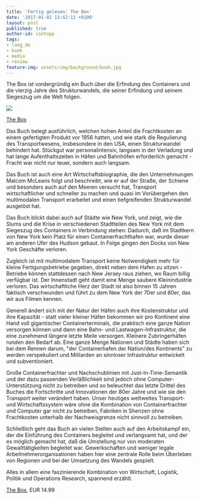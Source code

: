 ```yaml
---
title: 'Fertig gelesen: The Box'
date: '2017-01-02 13:42:12 +0100'
layout: post
published: true
author-id: isotopp
tags:
- lang_de
- book
- media
- review
feature-img: assets/img/background/book.jpg
---
```

The Box ist vordergründig ein Buch über die Erfindung des Containers und die vierzig Jahre des Strukturwandels, die seiner Erfindung und seinem Siegeszug um die Welt folgen.

[![](/uploads/2017/01/box.jpg)](https://www.amazon.de/Box-Shipping-Container-Smaller-Economy-ebook/dp/B01772PS00)

[The Box](https://www.amazon.de/Box-Shipping-Container-Smaller-Economy-ebook/dp/B01772PS00)

Das Buch belegt ausführlich, welchen hohen Anteil die Frachtkosten an einem gefertigten Produkt vor 1956 hatten, und wie stark die Regulierung des Transportwesens, insbesondere in den USA, einen Strukturwandel behindert hat. Stückgut war personalintensiv, langsam in der Verladung und hat lange Aufenthaltszeiten in Häfen und Bahnhöfen erforderlich gemacht - Fracht war nicht nur teuer, sondern auch langsam.

Das Buch ist auch eine Art Wirtschaftsbiographie, die den Unternehmungen Malcom McLeans folgt und beschreibt, wie er auf der Straße, der Schiene und besonders auch auf den Meeren versucht hat, Transport wirtschaftlicher und schneller zu machen und quasi im Vorübergehen den multimodalen Transport erarbeitet und einen tiefgreifenden Strukturwandel ausgelöst hat.

Das Buch blickt dabei auch auf Städte wie New York, und zeigt, wie die Slums und die Krise in verschiedenen Stadtteilen des New York mit dem Siegeszug des Containers in Verbindung stehen: Dadurch, daß im Stadtkern von New York kein Platz für einen Containerfrachthafen war, wurde dieser am anderen Ufer des Hudson gebaut. In Folge gingen den Docks von New York Geschäfte verloren. 

Zugleich ist mit multimodalem Transport keine Notwendigkeit mehr für kleine Fertigungsbetriebe gegeben, direkt neben dem Hafen zu sitzen - Betriebe können stattdessen nach New Jersey raus ziehen, wo Raum billig verfügbar ist. Der Innenstadt geht damit eine Menge saubere Kleinindustrie verloren. Das wirtschaftliche Herz der Stadt ist also binnen 15 Jahren faktisch verschwunden und führt zu dem New York der 70er und 80er, das wir aus Filmen kennen.

Generell ändert sich mit der Natur der Häfen auch ihre Kostenstruktur und ihre Kapazität - statt vieler kleiner Häfen bekommen wir pro Kontinent eine Hand voll gigantischer Containerterminals, die praktisch eine ganze Nation versorgen können und dann eine Bahn- und Lastwagen-Infrastruktur, die eine zunehmend längere letzte Meile versorgen. Kleinere Zubringerhäfen runden den Bedarf ab. Eine ganze Menge Nationen und Städte haben sich bei dem Rennen darum, "der Containerhafen der Nation/des Kontinents" zu werden verspekuliert und Milliarden an sinnloser Infrastruktur entwickelt und subventioniert.

Große Containerfrachter und Nachschublinien mit Just-In-Time-Semantik und der dazu passenden Verläßlichkeit sind jedoch ohne Computer-Unterstützung nicht zu betreiben und so beleuchtet das letzte Drittel des Buches die Fortschritte und Innovationen der 80er Jahre und wie sie den Transport weiter verändert haben. Unser heutiges weltweites Transport- und Wirtschaftssystem wäre ohne die Kombination von Containerfrachter und Computer gar nicht zu betreiben, Fabriken in Shenzen ohne Frachtkosten unterhalb der Nachweisgrenze nicht sinnvoll zu betreiben.

Schließlich geht das Buch an vielen Stellen auch auf den Arbeitskampf ein, der die Einführung des Containers begleitet und verlangsamt hat, und der es möglich gemacht hat, daß die Umstellung nur von moderaten Gewalttätigkeiten begleitet war. Gewerkschaften und weniger legale Arbeitnehmerorganisationen haben hier eine zentrale Rolle beim Überleben von Regionen und bei der Umsetzung des Wandels gespielt.

Alles in allem eine faszinierende Kombination von Wirtschaft, Logistik, Politik und Operations Research, spannend erzählt.

[The Box](https://www.amazon.de/Box-Shipping-Container-Smaller-Economy-ebook/dp/B01772PS00), EUR 14.99
